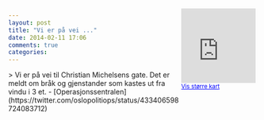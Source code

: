 ```yaml
---
layout: post
title: "Vi er på vei ..."
date: 2014-02-11 17:06
comments: true
categories: 
---
```

<div style="float:right; margin:5px; position:relative;top:-130px;"><iframe width="150" height="150" frameborder="0" scrolling="no" marginheight="0" marginwidth="0" src="http://maps.google.com/maps?q=Christian%20Michelsens%20gate,+Oslo&hl=no&t=m&z=14&output=embed&iwloc=&"></iframe><br/><small><a href="http://maps.google.com/maps?q=Christian%20Michelsens%20gate,+Oslo&hl=no&t=m&z=14&source=embed&iwloc=A" style="color:#0000FF;text-align:left" target="_new">Vis st&oslash;rre kart</a></small></div>
> Vi er på vei til Christian Michelsens gate. Det er meldt om bråk og gjenstander som kastes ut fra vindu i 3 et.
- [Operasjonssentralen](https://twitter.com/oslopolitiops/status/433406598724083712)
